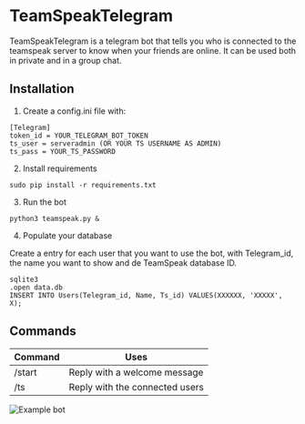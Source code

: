 # TeamSpeakTelegram
TeamSpeakTelegram is a telegram bot that tells you who is connected to the teamspeak server to know when your friends are online. It can be used both in private and in a group chat.

## Installation
1. Create a config.ini file with:

  ```
  [Telegram]
  token_id = YOUR_TELEGRAM_BOT_TOKEN
  ts_user = serveradmin (OR YOUR TS USERNAME AS ADMIN)
  ts_pass = YOUR_TS_PASSWORD
  ```

2. Install requirements
  ```
  sudo pip install -r requirements.txt
  ```

3. Run the bot
  ```
  python3 teamspeak.py &
  ```

4. Populate your database

  Create a entry for each user that you want to use the bot, with Telegram_id, the name you want to show and de TeamSpeak database ID.
  ```
  sqlite3
  .open data.db
  INSERT INTO Users(Telegram_id, Name, Ts_id) VALUES(XXXXXX, 'XXXXX', X);
  ```

## Commands
Command | Uses
------- | -----
/start | Reply with a welcome message
/ts | Reply with the connected users

![Example bot](http://imgur.com/lkx8Mqn.jpg)
